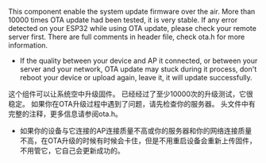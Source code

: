 This component enable the system update firmware over the air.
More than 10000 times OTA update had been tested, it is very stable.
If any error detected on your ESP32 while using OTA update, please check your remote server first.
There are full comments in header file, check ota.h for more information.

* If the quality between your device and AP it connected, or between your server and your network, OTA update may stuck during it process, don't reboot your device or upload again, leave it, it will update successfully.

这个组件可以让系统空中升级固件。
已经经过了至少10000次的升级测试，它很稳定。
如果你在OTA升级过程中遇到了问题，请先检查你的服务器。
头文件中有完整的注释，更多信息请参阅ota.h。

* 如果你的设备与它连接的AP连接质量不高或你的服务器和你的网络连接质量不高，在OTA升级的时候有时候会卡住，但是不用重启设备会重新上传固件，不用管它，它自己会更新成功的。